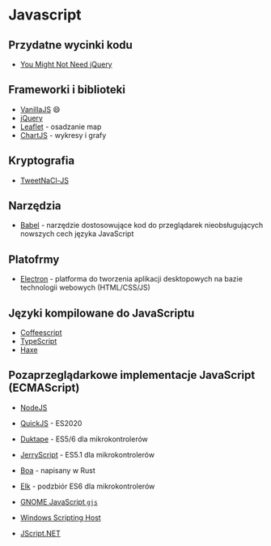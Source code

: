 # Javascript

## Przydatne wycinki kodu

* [You Might Not Need jQuery](http://youmightnotneedjquery.com/)

## Frameworki i biblioteki

* [VanillaJS](http://vanilla-js.com/) 😄
* [jQuery](https://jquery.com/)
* [Leaflet](https://leafletjs.com/) - osadzanie map
* [ChartJS](https://www.chartjs.org/) - wykresy i grafy

## Kryptografia

* [TweetNaCl-JS](https://tweetnacl.js.org/#/)

## Narzędzia

* [Babel](https://babeljs.io/) - narzędzie dostosowujące kod do przeglądarek nieobsługujących nowszych cech języka JavaScript

## Platofrmy

* [Electron](https://www.electronjs.org/) - platforma do tworzenia aplikacji desktopowych na bazie technologii webowych (HTML/CSS/JS)

## Języki kompilowane do JavaScriptu

* [Coffeescript](https://coffeescript.org/)
* [TypeScript](https://www.typescriptlang.org/)
* [Haxe](https://haxe.org/)

## Pozaprzeglądarkowe implementacje JavaScript (ECMAScript)

* [NodeJS](https://nodejs.org/en/)
* [QuickJS](https://bellard.org/quickjs/) - ES2020
* [Duktape](https://duktape.org/) - ES5/6 dla mikrokontrolerów
* [JerryScript](https://jerryscript.net/) - ES5.1 dla mikrokontrolerów
* [Boa](https://github.com/boa-dev/boa) - napisany w Rust
* [Elk](https://github.com/cesanta/elk) - podzbiór ES6 dla mikrokontrolerów

* [GNOME JavaScript `gjs`](https://gjs-docs.gnome.org/)
* [Windows Scripting Host](https://en.wikipedia.org/wiki/Windows_Script_Host)
* [JScript.NET](https://docs.microsoft.com/en-us/previous-versions/windows/internet-explorer/ie-developer/scripting-articles/ms974588%28v=msdn.10%29?redirectedfrom=MSDN)

